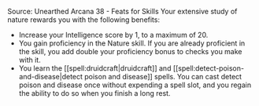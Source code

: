 Source: Unearthed Arcana 38 - Feats for Skills
Your extensive study of nature rewards you with the following benefits:
* Increase your Intelligence score by 1, to a maximum of 20.
* You gain proficiency in the Nature skill. If you are already proficient in the skill, you add double your proficiency bonus to checks you make with it.
* You learn the [[spell:druidcraft|druidcraft]] and [[spell:detect-poison-and-disease|detect poison and disease]] spells. You can cast detect poison and disease once without expending a spell slot, and you regain the ability to do so when you finish a long rest.